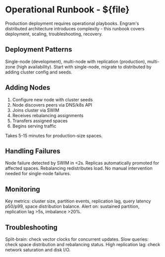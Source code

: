 # Operational Runbook - ${file}

Production deployment requires operational playbooks. Engram's distributed architecture introduces complexity - this runbook covers deployment, scaling, troubleshooting, recovery.

## Deployment Patterns
Single-node (development), multi-node with replication (production), multi-zone (high availability). Start with single-node, migrate to distributed by adding cluster config and seeds.

## Adding Nodes
1. Configure new node with cluster seeds
2. Node discovers peers via DNS/k8s API
3. Joins cluster via SWIM
4. Receives rebalancing assignments
5. Transfers assigned spaces
6. Begins serving traffic

Takes 5-15 minutes for production-size spaces.

## Handling Failures
Node failure detected by SWIM in <2s. Replicas automatically promoted for affected spaces. Rebalancing redistributes load. No manual intervention needed for single-node failures.

## Monitoring
Key metrics: cluster size, partition events, replication lag, query latency p50/p99, space distribution balance. Alert on: sustained partition, replication lag >5s, imbalance >20%.

## Troubleshooting
Split-brain: check vector clocks for concurrent updates. Slow queries: check space distribution and rebalancing status. High replication lag: check network saturation and disk I/O.
